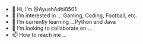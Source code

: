 - 👋 Hi, I’m @AyushAdhi0501
- 👀 I’m interested in ... Gaming, Coding, Football, etc.
- 🌱 I’m currently learning ...Python and Java
- 💞️ I’m looking to collaborate on ...
- 📫 How to reach me ...

<!---
AyushAdhi0501/AyushAdhi0501 is a ✨ special ✨ repository because its `README.md` (this file) appears on your GitHub profile.
You can click the Preview link to take a look at your changes.
--->
